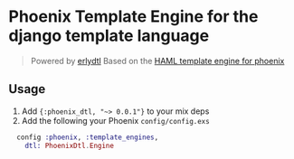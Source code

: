 # Phoenix Template Engine for the django template language

> Powered by [erlydtl](https://github.com/erlydtl/erlydtl)
> Based on the [HAML template engine for phoenix](https://github.com/chrismccord/phoenix_haml)


## Usage

  1. Add `{:phoenix_dtl, "~> 0.0.1"}` to your mix deps
  2. Add the following your Phoenix `config/config.exs`

```elixir
  config :phoenix, :template_engines,
    dtl: PhoenixDtl.Engine
```

